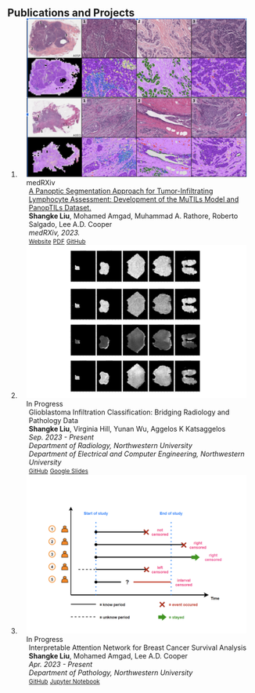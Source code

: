 <h2 id="publications" style="margin: 2px 0px -15px;">Publications and Projects</h2>

<div class="publications">
<ol class="bibliography">

<!-- 
<li>
<div class="pub-row">

  <div class="col-sm-3 abbr" style="position: relative;padding-right: 15px;padding-left: 15px;">
    <img src="assets/img/principalmanifold.png" class="teaser img-fluid z-depth-1">
    <abbr class="badge">arXiv</abbr>
  </div>

  <div class="col-sm-9" style="position: relative;padding-right: 15px;padding-left: 20px;">
    <div class="title"><a href="https://arxiv.org/abs/2306.06534">Principal and Self-Consistent Positive Semi-Defnite Manifolds</a></div>
    <div class="author"><strong>Hanchao Zhang, Thaddeus Tarpey</strong></div>
    <div class="periodical"><em>arXiv <strong>(arXiv)</strong>, Aug. 2023.</em></div>
    <div class="links">
    <a href="assets/files/single.html" class="btn btn-sm z-depth-0" role="button" target="_blank" style="font-size:12px;">Website</a>
      <a href="https://arxiv.org/pdf/2306.06534.pdf" class="btn btn-sm z-depth-0" role="button" target="_blank" style="font-size:12px;">PDF</a>
      <a href="https://github.com/Hanchao-Zhang/Self-Consistency-Clustering" class="btn btn-sm z-depth-0" role="button" target="_blank" style="font-size:12px;">GitHub</a>
      <a href="https://pypi.org/project/KTensors/" class="btn btn-sm z-depth-0" role="button" target="_blank" style="font-size:12px;">Package</a>
      <a href="assets/files/KTensors.bib" class="btn btn-sm z-depth-0" role="button" target="_blank" style="font-size:12px;">BibTeX</a>
      <strong><i style="color:#7b5aa6">arXiv.org</i></strong>
    </div>
  </div>
</div>
</li> -->


<li>
<div class="pub-row">

  <div class="col-sm-3 abbr" style="position: relative;padding-right: 15px;padding-left: 15px;">
    <img src="assets/img/panoptil.png" class="teaser img-fluid z-depth-1">
    <abbr class="badge">medRXiv</abbr>
  </div>

  <div class="col-sm-9" style="position: relative;padding-right: 15px;padding-left: 20px;">
    <div class="title"><a href="https://www.medrxiv.org/content/10.1101/2022.01.08.22268814v3" target="_blank">A Panoptic Segmentation Approach for Tumor-Infiltrating Lymphocyte Assessment: Development of the MuTILs Model and PanopTILs Dataset.</a></div>
    <div class="author"><strong>Shangke Liu</strong>, Mohamed Amgad, Muhammad A. Rathore, Roberto Salgado, Lee A.D. Cooper</div>
    <div class="periodical"><em>medRXiv, 2023.</em></div>
    <div class="links">
    <a href="https://sites.google.com/view/panoptils/home" class="btn btn-sm z-depth-0" role="button" target="_blank" style="font-size:12px;">Website</a>
      <a href="https://www.medrxiv.org/content/10.1101/2022.01.08.22268814v3.full.pdf" class="btn btn-sm z-depth-0" role="button" target="_blank" style="font-size:12px;">PDF</a>
      <a href="https://github.com/PathologyDataScience/MuTILs_Panoptic" class="btn btn-sm z-depth-0" role="button" target="_blank" style="font-size:12px;">GitHub</a>
      <!-- <strong><i style="color:#7b5aa6">medRXiv.org</i></strong> -->
    </div>
  </div>
</div>
</li>
  

<li>
<div class="pub-row">

  <div class="col-sm-3 abbr" style="position: relative;padding-right: 15px;padding-left: 15px;">
    <img src="assets/img/glio.png" class="teaser img-fluid z-depth-1">
    <abbr class="badge">In Progress</abbr>
  </div>

  <div class="col-sm-9" style="position: relative;padding-right: 15px;padding-left: 20px;">
    <div class="title"><a>Glioblastoma Infiltration Classification: Bridging Radiology and Pathology Data</a></div>
    <div class="author"><strong>Shangke Liu</strong>, Virginia Hill, Yunan Wu, Aggelos K Katsaggelos</div>
    <div class="periodical"><em>Sep. 2023 - Present</em></div>
    <div class="affiliation"><em>Department of Radiology, Northwestern University</em></div>
    <div class="affiliation"><em>Department of Electrical and Computer Engineering, Northwestern University</em></div>
    <div class="links">
      <!-- <a href="https://americanhealth.jhu.edu/open-case-studies" class="btn btn-sm z-depth-0" role="button" target="_blank" style="font-size:12px;">Website</a> -->
      <!-- <a href="https://www.opencasestudies.org" class="btn btn-sm z-depth-0" role="button" target="_blank" style="font-size:12px;">Project Page</a> -->
      <a href="https://github.com/liushangke/Glioblastoma-Infillstration-classification" class="btn btn-sm z-depth-0" role="button" target="_blank" style="font-size:12px;">GitHub</a>
      <a href="https://docs.google.com/presentation/d/1zmDSYXtS3N3kIWODGtFwJLZE3GBhh967/edit?usp=drive_web&ouid=114064355795533875436&rtpof=true" class="btn btn-sm z-depth-0" role="button" target="_blank" style="font-size:12px;">Google Slides</a>
    </div>
  </div>
</div>
</li>


<li>
<div class="pub-row">

  <div class="col-sm-3 abbr" style="position: relative;padding-right: 15px;padding-left: 15px;">
    <img src="assets/img/surv.png" class="teaser img-fluid z-depth-1">
    <abbr class="badge">In Progress</abbr>
  </div>

  <div class="col-sm-9" style="position: relative;padding-right: 15px;padding-left: 20px;">
    <div class="title"><a>Interpretable Attention Network for Breast Cancer Survival Analysis</a></div>
    <div class="author"><strong>Shangke Liu</strong>, Mohamed Amgad, Lee A.D. Cooper</div>
    <div class="periodical"><em>Apr. 2023 - Present</em></div>
    <div class="affiliation"><em>Department of Pathology, Northwestern University</em></div>
    <div class="links">
      <!-- <a href="https://americanhealth.jhu.edu/open-case-studies" class="btn btn-sm z-depth-0" role="button" target="_blank" style="font-size:12px;">Website</a> -->
      <!-- <a href="https://www.opencasestudies.org" class="btn btn-sm z-depth-0" role="button" target="_blank" style="font-size:12px;">Project Page</a> -->
      <a href="https://github.com/liushangke/Attention-Based-Interpretable-Survival-Analysis" class="btn btn-sm z-depth-0" role="button" target="_blank" style="font-size:12px;">GitHub</a>
      <a href="https://drive.google.com/file/d/1Ovb7hPY9YwU1MD9_l2J7cz_n2RrTV71Z/view?usp=sharing" class="btn btn-sm z-depth-0" role="button" target="_blank" style="font-size:12px;">Jupyter Notebook</a>
    </div>
  </div>
</div>
</li>
<br>

</ol>
</div>
